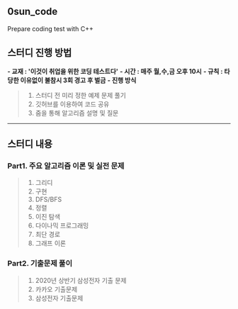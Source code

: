 ## 0sun_code
 Prepare coding test with C++






## 스터디 진행 방법
**- 교재 : '이것이 취업을 위한 코딩 테스트다'**
**- 시간 : 매주 월,수,금 오후 10시**
**- 규칙 : 타당한 이유없이 불참시 3회 경고 후 벌금**
**- 진행 방식**
> 1. 스터디 전 미리 정한 예제 문제 풀기
> 2. 깃허브를 이용하여 코드 공유
> 3. 줌을 통해 알고리즘 설명 및 질문


-----


## 스터디 내용
### Part1. 주요 알고리즘 이론 및 실전 문제
> 01. 그리디
> 02. 구현
> 03. DFS/BFS
> 04. 정렬
> 05. 이진 탐색
> 06. 다이나믹 프로그래밍
> 07. 최단 경로
> 08. 그래프 이론
### Part2. 기출문제 풀이
> 01. 2020년 상반기 삼성전자 기출 문제
> 02. 카카오 기출문제
> 03. 삼성전자 기출문제
